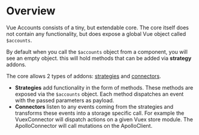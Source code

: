 # Overview

Vue Accounts consists of a tiny, but extendable core. The core itself does not 
contain any functionality, but does expose a global Vue object called `$accounts`. 

By default when you call the `$accounts` object from a component, you will see an empty object. 
this will hold methods that can be added via **strategy** addons.

The core allows 2 types of addons: [strategies](/guide/core-concepts/strategies.html) and 
[connectors](/guide/core-concepts/connectors.html). 

- **Strategies** add functionality in the form of methods. These methods are exposed via the 
`$accounts` object. Each method dispatches an event with the passed parameters as payload.
- **Connectors** listen to any events coming from the strategies and transforms these events into 
a storage specific call. For example the VuexConnector will dispatch actions on a given Vuex store module. 
The ApolloConnector will call mutations on the ApolloClient.
